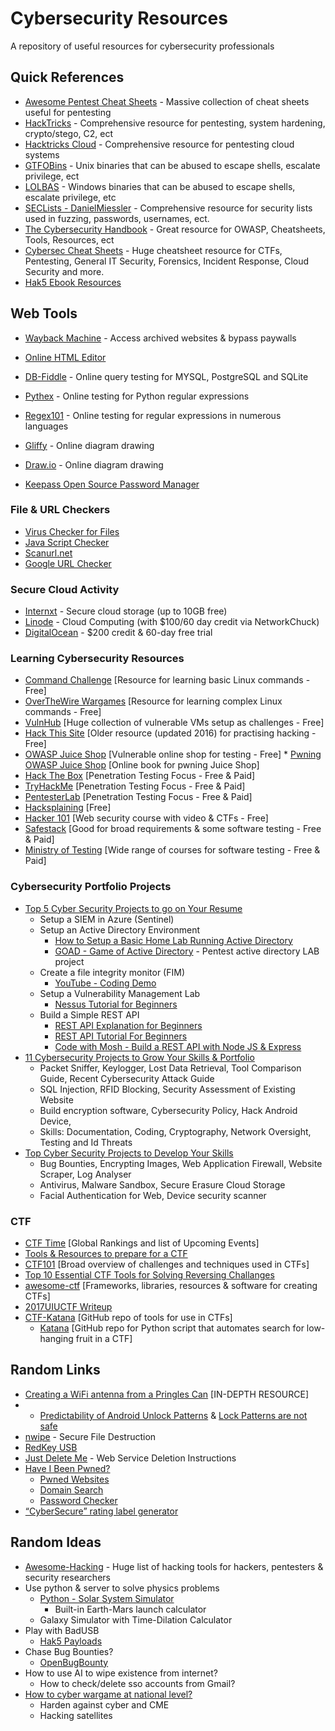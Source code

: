 # Cybersecurity Resources
A repository of useful resources for cybersecurity professionals

## Quick References
* [Awesome Pentest Cheat Sheets](https://github.com/ByteSnipers/awesome-pentest-cheat-sheets) - Massive collection of cheat sheets useful for pentesting
* [HackTricks](https://book.hacktricks.xyz/) - Comprehensive resource for pentesting, system hardening, crypto/stego, C2, ect
* [Hacktricks Cloud](https://cloud.hacktricks.xyz/) - Comprehensive resource for pentesting cloud systems
* [GTFOBins](https://gtfobins.github.io/#) - Unix binaries that can be abused to escape shells, escalate privilege, ect
* [LOLBAS](https://lolbas-project.github.io/) - Windows binaries that can be abused to escape shells, escalate privilege, etc
* [SECLists - DanielMiessler](https://github.com/danielmiessler/SecLists) - Comprehensive resource for security lists used in fuzzing, passwords, usernames, ect.
* [The Cybersecurity Handbook](https://guidesmiths.github.io/cybersecurity-handbook/) - Great resource for OWASP, Cheatsheets, Tools, Resources, ect
* [Cybersec Cheat Sheets](https://github.com/hellmaster559/Cybersec-Cheat-Sheets/blob/09f47b126f086b1c56a0c4ac8abb5dedee8e1de1/README.md) - Huge cheatsheet resource for CTFs, Pentesting, General IT Security, Forensics, Incident Response, Cloud Security and more.
* [Hak5 Ebook Resources](https://shop.hak5.org/collections/e-books)

## Web Tools
* [Wayback Machine](https://web.archive.org/) - Access archived websites & bypass paywalls
* [Online HTML Editor](https://onlinehtmleditor.dev/)
* [DB-Fiddle](https://www.db-fiddle.com/) - Online query testing for MYSQL, PostgreSQL and SQLite

* [Pythex](https://pythex.org/) - Online testing for Python regular expressions
* [Regex101](https://regex101.com/) - Online testing for regular expressions in numerous languages

* [Gliffy](https://go.gliffy.com/go/html5/launch) - Online diagram drawing
* [Draw.io](https://app.diagrams.net/) - Online diagram drawing
* [Keepass Open Source Password Manager](https://keepass.info/)

### File & URL Checkers
* [Virus Checker for Files](https://www.virustotal.com/gui/home/upload)
* [Java Script Checker](https://www.typescriptlang.org/)
* [Scanurl.net](https://scanurl.net/)
* [Google URL Checker](https://transparencyreport.google.com/safe-browsing/search)

### Secure Cloud Activity
* [Internxt](https://internxt.com/) - Secure cloud storage (up to 10GB free)
* [Linode](https://www.linode.com/lp/youtube-viewers/?ifso=networkchuck&utm_source=influencer&utm_medium=video&utm_campaign=networkchuck) - Cloud Computing (with $100/60 day credit via NetworkChuck)
* [DigitalOcean](https://try.digitalocean.com/developer-cloud/) - $200 credit & 60-day free trial

### Learning Cybersecurity Resources
* [Command Challenge](https://cmdchallenge.com/) [Resource for learning basic Linux commands - Free] 
* [OverTheWire Wargames](https://overthewire.org/wargames/) [Resource for learning complex Linux commands - Free]
* [VulnHub](https://www.vulnhub.com/) [Huge collection of vulnerable VMs setup as challenges - Free] 
* [Hack This Site](https://www.hackthissite.org/info/about) [Older resource (updated 2016) for practising hacking - Free]
* [OWASP Juice Shop](https://owasp.org/www-project-juice-shop/) [Vulnerable online shop for testing - Free]
      *  [Pwning OWASP Juice Shop](https://pwning.owasp-juice.shop/) [Online book for pwning Juice Shop]
* [Hack The Box](https://app.hackthebox.com/) [Penetration Testing Focus - Free & Paid]
* [TryHackMe](https://tryhackme.com/) [Penetration Testing Focus - Free & Paid]
* [PentesterLab](https://pentesterlab.com/) [Penetration Testing Focus - Free & Paid]
* [Hacksplaining](https://www.hacksplaining.com/) [Free]
* [Hacker 101](https://www.hacker101.com/) [Web security course with video & CTFs - Free]
* [Safestack](https://safestack.io/) [Good for broad requirements & some software testing - Free & Paid]
* [Ministry of Testing](https://www.ministryoftesting.com/) [Wide range of courses for software testing - Free & Paid]

### Cybersecurity Portfolio Projects
* [Top 5 Cyber Security Projects to go on Your Resume](https://www.youtube.com/watch?v=P9wz0Sted_I&list=WL&index=12)
   * Setup a SIEM in Azure (Sentinel)
   * Setup an Active Directory Environment
      * [How to Setup a Basic Home Lab Running Active Directory](https://www.youtube.com/watch?v=MHsI8hJmggI)
      * [GOAD - Game of Active Directory](https://github.com/Orange-Cyberdefense/GOAD/tree/main) - Pentest active directory LAB project
   * Create a file integrity monitor (FIM)
      * [YouTube - Coding Demo](https://www.youtube.com/watch?v=WJODYmk4ys8)
   * Setup a Vulnerability Management Lab
      * [Nessus Tutorial for Beginners](https://www.youtube.com/watch?v=lT6Px9zJM3s)
   * Build a Simple REST API
      * [REST API Explanation for Beginners](https://www.youtube.com/watch?v=IXzgjovXU94)
      * [REST API Tutorial For Beginners](https://www.youtube.com/watch?v=M2HGgTO3sBI)
      * [Code with Mosh - Build a REST API with Node JS & Express](https://www.youtube.com/watch?v=pKd0Rpw7O48)
* [11 Cybersecurity Projects to Grow Your Skills & Portfolio](https://www.springboard.com/blog/cybersecurity/cyber-security-projects/)
   * Packet Sniffer, Keylogger, Lost Data Retrieval, Tool Comparison Guide, Recent Cybersecurity Attack Guide
   * SQL Injection, RFID Blocking, Security Assessment of Existing Website
   * Build encryption software, Cybersecurity Policy, Hack Android Device,
   * Skills: Documentation, Coding, Cryptography, Network Oversight, Testing and Id Threats
* [Top Cyber Security Projects to Develop Your Skills](https://www.simplilearn.com/top-cyber-security-projects-article)
   * Bug Bounties, Encrypting Images, Web Application Firewall, Website Scraper, Log Analyser
   * Antivirus, Malware Sandbox, Secure Erasure Cloud Storage
   * Facial Authentication for Web, Device security scanner

### CTF
* [CTF Time](https://ctftime.org/) [Global Rankings and list of Upcoming Events]
* [Tools & Resources to prepare for a CTF](https://resources.infosecinstitute.com/topic/tools-of-trade-and-resources-to-prepare-in-a-hacker-ctf-competition-or-challenge/)
* [CTF101](https://ctf101.org/) [Broad overview of challenges and techniques used in CTFs]
* [Top 10 Essential CTF Tools for Solving Reversing Challanges](https://www.yeahhub.com/top-10-essential-ctf-tools-solving-reversing-challenges/)
* [awesome-ctf](https://apsdehal.in/awesome-ctf/) [Frameworks, libraries, resources & software for creating CTFs]
* [2017UIUCTF Writeup](https://github.com/1337pwnie/ctf-writeups/tree/master/2017/UIUCTF)
* [CTF-Katana](https://github.com/JohnHammond/ctf-katana) [GitHub repo of tools for use in CTFs]
     * [Katana](https://github.com/JohnHammond/katana) [GitHub repo for Python script that automates search for low-hanging fruit in a CTF]

## Random Links
* [Creating a WiFi antenna from a Pringles Can](https://www.makeuseof.com/tag/how-to-make-a-wifi-antenna-out-of-a-pringles-can-nb/) [IN-DEPTH RESOURCE]
* * [Predictability of Android Unlock Patterns](https://arstechnica.com/information-technology/2015/08/new-data-uncovers-the-surprising-predictability-of-android-lock-patterns/amp/) & [Lock Patterns are not safe](https://www.androidauthority.com/lock-pattern-predictable-636267/)
* [nwipe](https://en.m.wikipedia.org/wiki/Nwipe) - Secure File Destruction
* [RedKey USB](https://redkeyusb.com/collections/data-wipe-tool)
* [Just Delete Me](https://justdeleteme.xyz/) - Web Service Deletion Instructions
* [Have I Been Pwned?](https://haveibeenpwned.com/)
    * [Pwned Websites](https://haveibeenpwned.com/PwnedWebsites)
    * [Domain Search](https://haveibeenpwned.com/DomainSearch)
    * [Password Checker](https://haveibeenpwned.com/Passwords)
* [“CyberSecure” rating label generator](https://cybersecure.eigenmagic.com/)
 
## Random Ideas
* [Awesome-Hacking](https://github.com/rohankumardubey/awesome-hacking) - Huge list of hacking tools for hackers, pentesters & security researchers
* Use python & server to solve physics problems
   * [Python - Solar System Simulator](https://pypi.org/project/solarsystem/)
      * Built-in Earth-Mars launch calculator
   * Galaxy Simulator with Time-Dilation Calculator
* Play with BadUSB
   * [Hak5 Payloads](https://github.com/hak5/usbrubberducky-payloads/tree/master/payloads)
* Chase Bug Bounties?
   * [OpenBugBounty](https://www.openbugbounty.org/bugbounty-list/)
* How to use AI to wipe existence from internet?
   * How to check/delete sso accounts from Gmail?
* [How to cyber wargame at national level?](https://australiancybersecuritymagazine.com.au/how-to-war-game-for-a-nationwide-attack/)
   * Harden against cyber and CME
   * Hacking satellites
